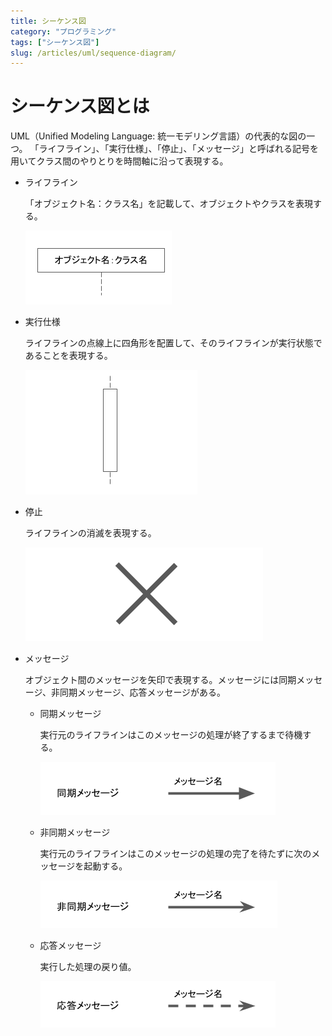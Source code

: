 ```yaml
---
title: シーケンス図
category: "プログラミング"
tags: ["シーケンス図"]
slug: /articles/uml/sequence-diagram/
---
```



# シーケンス図とは
UML（Unified Modeling Language: 統一モデリング言語）の代表的な図の一つ。
「ライフライン」、「実行仕様」、「停止」、「メッセージ」と呼ばれる記号を用いてクラス間のやりとりを時間軸に沿って表現する。

+ ライフライン

    「オブジェクト名：クラス名」を記載して、オブジェクトやクラスを表現する。

    ![シーケンス図](./sequence-diagram-1.png)

+ 実行仕様

    ライフラインの点線上に四角形を配置して、そのライフラインが実行状態であることを表現する。

    ![シーケンス図](./sequence-diagram-2.png)

+ 停止

    ライフラインの消滅を表現する。

    ![シーケンス図](./sequence-diagram-3.png)


+ メッセージ

    オブジェクト間のメッセージを矢印で表現する。メッセージには同期メッセージ、非同期メッセージ、応答メッセージがある。

    + 同期メッセージ

        実行元のライフラインはこのメッセージの処理が終了するまで待機する。

        ![シーケンス図](./sequence-diagram-4.png)


    + 非同期メッセージ

        実行元のライフラインはこのメッセージの処理の完了を待たずに次のメッセージを起動する。

        ![シーケンス図](./sequence-diagram-5.png)

    + 応答メッセージ

        実行した処理の戻り値。

        ![シーケンス図](./sequence-diagram-6.png)
